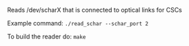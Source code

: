Reads /dev/scharX that is connected to optical links for CSCs

Example command: `./read_schar --schar_port 2`

To build the reader do: `make`
